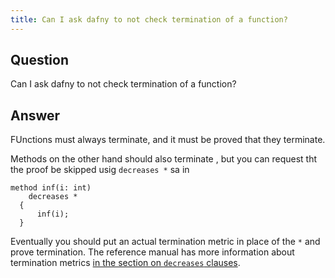 ```yaml
---
title: Can I ask dafny to not check termination of a function?
---
```


## Question

Can I ask dafny to not check termination of a function?

## Answer

FUnctions must always terminate, and it must be proved that they terminate.

Methods on the other hand should also terminate , but you can request tht the proof be skipped usig `decreases *` sa in
```dafny
method inf(i: int)
    decreases *
  {
      inf(i); 
  }
```

Eventually you should put an actual termination metric in place of the `*` and prove termination.
The reference manual has more information about termination metrics [in the section on `decreases` clauses](https://dafny.org/dafny/DafnyRef/DafnyRef#sec-decreases-clause).
